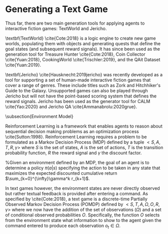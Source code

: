 # Generating a Text Game

Thus far, there are two main generation tools for applying agents to interactive fiction games: TextWorld and Jericho.

\textbf{TextWorld} \cite{Cote:2018} is a logic engine to create new game worlds, populating them with objects and generating quests that define the goal states (and subsequent reward signals). It has since been used as the generation tool for Treasure Hunter \cite{Cote:2018}, Coin Collector \cite{Yuan:2018}, CookingWorld \cite{Trischler:2019}, and the QAit Dataset \cite{Yuan:2019}.


\textbf{Jericho} \cite{Hausknecht:2019jericho} was recently developed as a tool for supporting a set of human-made interactive fiction games that cover a range of genres. These include titles such as Zork and Hitchhiker's Guide to the Galaxy. Unsupported games can also be played through Jericho but will not have the point-based scoring system that defines the reward signals. Jericho has been used as the generator tool for CALM \cite{Yao:2020} and Jericho QA \cite{Ammanabrolu:2020grue}. 

\subsection{Environment Model}

Reinforcement Learning is a framework that enables agents to reason about sequential decision making problems as an optimization process \cite{Sutton:1998}. Reinforcement Learning requires a problem to be formulated as a Markov Decision Process (MDP) defined by a tuple $< S, A, T, R, \gamma >$ where $S$ is the set of states, $A$ is the set of actions, $T$ is the transition probability function, $R$ the reward signal and $\gamma$ the discount factor. 

%Given an environment defined by an MDP, the goal of an agent is to determine a policy $\pi(a|s)$ specifying the action to be taken in any state that maximizes the expected discounted cumulative return $\sum_{k=0}^{\infty}\gamma^k r_{k+1}$.


In text games however, the environment states are never directly observed but rather textual feedback is provided after entering a command. As specified by \cite{Cote:2018}, a text game is a discrete-time Partially Observed Markov Decision Process (POMDP) defined by $< S, T, A, \Omega, O, R, \gamma >$ where we now have the addition of the set of observations ($\Omega$) and a set of conditional observed probabilities $O$. Specifically, the function $O$ selects from the environment state what information to show to the agent given the command entered to produce each observation $o_t \in \Omega$.

